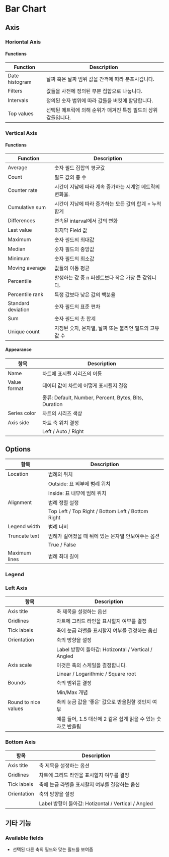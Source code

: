 # Bar Chart
## Axis
### Horiontal Axis
#### Functions
| Function       | Description                                    |
|----------------|------------------------------------------------|
| Date histogram | 날짜 혹은 날짜 범위 값을 간격에 따라 분포시킵니다.    |
| Filters        | 값들을 사전에 정의된 부분 집합으로 나눕니다.         |
| Intervals      | 정의된 숫자 범위에 따라 값들을 버킷에 할당합니다.    |
| Top values     | 선택된 메트릭에 의해 순위가 매겨진 특정 필드의 상위 값들입니다. |


### Vertical Axis
#### Functions
| Function        | Description                                       |
|-----------------|---------------------------------------------------|
| Average         | 숫자 필드 집합의 평균값                                |
| Count           | 필드 값의 총 수                                        |
| Counter rate    | 시간이 지남에 따라 계속 증가하는 시계열 메트릭의 변화율.     |
| Cumulative sum  | 시간이 지남에 따라 증가하는 모든 값의 합계 = 누적 합계         |
| Differences     | 연속된 interval에서 값의 변화                          |
| Last value      | 마지막 Field 값                                       |
| Maximum         | 숫자 필드의 최대값                                    |
| Median          | 숫자 필드의 중앙값                                    |
| Minimum         | 숫자 필드의 최소값                                    |
| Moving average  | 값들의 이동 평균                                      |
| Percentile      | 발생하는 값 중 n 퍼센트보다 작은 가장 큰 값입니다.         |
| Percentile rank | 특정 값보다 낮은 값의 백분율                           |
| Standard deviation | 숫자 필드의 표준 편차                               |
| Sum             | 숫자 필드의 총 합계                                    |
| Unique count    | 지정된 숫자, 문자열, 날짜 또는 불리언 필드의 고유 값 수       |


#### Appearance
| 항목          | Description                                    |
|---------------|------------------------------------------------|
| Name          | 차트에 표시될 시리즈의 이름                          |
| Value format  | 데이터 값이 차트에 어떻게 표시될지 결정                 |
|               | 종류: Default, Number, Percent, Bytes, Bits, Duration |
| Series color  | 차트의 시리즈 색상                                 |
| Axis side     | 차트 축 위치 결정                                  |
|               | Left / Auto / Right                                |


## Options
| 항목           | Description                                  |
|----------------|----------------------------------------------|
| Location       | 범례의 위치                                   |
|                | Outside: 표 외부에 범례 위치                   |
|                | Inside: 표 내부에 범례 위치                    |
| Alignment      | 범례 정렬 설정                                |
|                | Top Left / Top Right / Bottom Left / Bottom Right |
| Legend width   | 범례 너비                                     |
| Truncate text  | 범례가 길어졌을 때 뒤에 있는 문자열 안보여주는 옵션 |
|                | True / False                                  |
| Maximum lines  | 범례 최대 길이                                |


### Legend
### Left Axis
| 항목              | Description                                                     |
|-------------------|-----------------------------------------------------------------|
| Axis title        | 축 제목을 설정하는 옵션                                            |
| Gridlines         | 차트에 그리드 라인을 표시할지 여부를 결정                              |
| Tick labels       | 축에 눈금 라벨을 표시할지 여부를 결정하는 옵션                           |
| Orientation       | 축의 방향을 설정                                                 |
|                   | Label 방향이 돌아감: Hotizontal / Vertical / Angled             |
| Axis scale        | 이것은 축의 스케일을 결정합니다.                                     |
|                   | Linear / Logarithmic / Square root                              |
| Bounds            | 축의 범위를 결정                                                 |
|                   | Min/Max 개념                                                    |
| Round to nice values | 축의 눈금 값을 '좋은' 값으로 반올림할 것인지 여부                    |
|                   | 예를 들어, 1.5 대신에 2 같은 쉽게 읽을 수 있는 숫자로 반올림           |


### Bottom Axis
| 항목              | Description                                                     |
|-------------------|-----------------------------------------------------------------|
| Axis title        | 축 제목을 설정하는 옵션                                            |
| Gridlines         | 차트에 그리드 라인을 표시할지 여부를 결정                              |
| Tick labels       | 축에 눈금 라벨을 표시할지 여부를 결정하는 옵션                           |
| Orientation       | 축의 방향을 설정                                                 |
|                   | Label 방향이 돌아감: Hotizontal / Vertical / Angled             |

## 기타 기능
### Available fields
* 선택된 다른 축의 필드와 맞는 필드를 보여줌